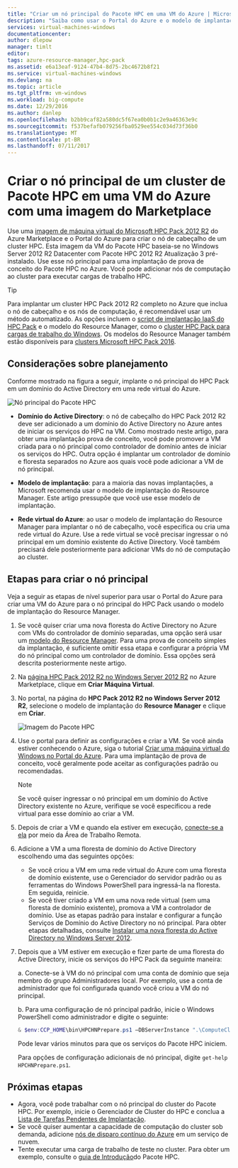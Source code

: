 ```yaml
---
title: "Criar um nó principal do Pacote HPC em uma VM do Azure | Microsoft Docs"
description: "Saiba como usar o Portal do Azure e o modelo de implantação do Resource Manager para criar um nó de cabeçalho do Microsoft HPC Pack 2012 R2 em uma VM do Azure."
services: virtual-machines-windows
documentationcenter: 
author: dlepow
manager: timlt
editor: 
tags: azure-resource-manager,hpc-pack
ms.assetid: e6a13eaf-9124-47b4-8d75-2bc4672b8f21
ms.service: virtual-machines-windows
ms.devlang: na
ms.topic: article
ms.tgt_pltfrm: vm-windows
ms.workload: big-compute
ms.date: 12/29/2016
ms.author: danlep
ms.openlocfilehash: b2bb9caf82a580dc5f67ea0b0b1c2e9a46363e9c
ms.sourcegitcommit: f537befafb079256fba0529ee554c034d73f36b0
ms.translationtype: MT
ms.contentlocale: pt-BR
ms.lasthandoff: 07/11/2017
---
```

# <a name="create-the-head-node-of-an-hpc-pack-cluster-in-an-azure-vm-with-a-marketplace-image"></a>Criar o nó principal de um cluster de Pacote HPC em uma VM do Azure com uma imagem do Marketplace
Use uma [imagem de máquina virtual do Microsoft HPC Pack 2012 R2](https://azure.microsoft.com/marketplace/partners/microsoft/hpcpack2012r2onwindowsserver2012r2/) do Azure Marketplace e o Portal do Azure para criar o nó de cabeçalho de um cluster HPC. Esta imagem da VM do Pacote HPC baseia-se no Windows Server 2012 R2 Datacenter com Pacote HPC 2012 R2 Atualização 3 pré-instalado. Use esse nó principal para uma implantação de prova de conceito do Pacote HPC no Azure. Você pode adicionar nós de computação ao cluster para executar cargas de trabalho HPC.

> [!TIP]
> Para implantar um cluster HPC Pack 2012 R2 completo no Azure que inclua o nó de cabeçalho e os nós de computação, é recomendável usar um método automatizado. As opções incluem o [script de implantação IaaS do HPC Pack](classic/hpcpack-cluster-powershell-script.md?toc=%2fazure%2fvirtual-machines%2fwindows%2fclassic%2ftoc.json) e o modelo do Resource Manager, como o [cluster HPC Pack para cargas de trabalho do Windows](https://azure.microsoft.com/marketplace/partners/microsofthpc/newclusterwindowscn/). Os modelos do Resource Manager também estão disponíveis para [clusters Microsoft HPC Pack 2016](https://github.com/MsHpcPack/HPCPack2016/tree/master/newcluster-templates). 
> 
> 

## <a name="planning-considerations"></a>Considerações sobre planejamento
Conforme mostrado na figura a seguir, implante o nó principal do HPC Pack em um domínio do Active Directory em uma rede virtual do Azure.

![Nó principal do Pacote HPC][headnode]

* **Domínio do Active Directory**: o nó de cabeçalho do HPC Pack 2012 R2 deve ser adicionado a um domínio do Active Directory no Azure antes de iniciar os serviços do HPC na VM. Como mostrado neste artigo, para obter uma implantação prova de conceito, você pode promover a VM criada para o nó principal como controlador de domínio antes de iniciar os serviços do HPC. Outra opção é implantar um controlador de domínio e floresta separados no Azure aos quais você pode adicionar a VM de nó principal.

* **Modelo de implantação**: para a maioria das novas implantações, a Microsoft recomenda usar o modelo de implantação do Resource Manager. Este artigo pressupõe que você use esse modelo de implantação.

* **Rede virtual do Azure**: ao usar o modelo de implantação do Resource Manager para implantar o nó de cabeçalho, você especifica ou cria uma rede virtual do Azure. Use a rede virtual se você precisar ingressar o nó principal em um domínio existente do Active Directory. Você também precisará dele posteriormente para adicionar VMs do nó de computação ao cluster.

## <a name="steps-to-create-the-head-node"></a>Etapas para criar o nó principal
Veja a seguir as etapas de nível superior para usar o Portal do Azure para criar uma VM do Azure para o nó principal do HPC Pack usando o modelo de implantação do Resource Manager. 

1. Se você quiser criar uma nova floresta do Active Directory no Azure com VMs do controlador de domínio separadas, uma opção será usar um [modelo do Resource Manager](https://github.com/Azure/azure-quickstart-templates/tree/master/active-directory-new-domain-ha-2-dc). Para uma prova de conceito simples da implantação, é suficiente omitir essa etapa e configurar a própria VM do nó principal como um controlador de domínio. Essa opções será descrita posteriormente neste artigo.
2. Na [página HPC Pack 2012 R2 no Windows Server 2012 R2](https://azure.microsoft.com/marketplace/partners/microsoft/hpcpack2012r2onwindowsserver2012r2/) no Azure Marketplace, clique em **Criar Máquina Virtual**. 
3. No portal, na página do **HPC Pack 2012 R2 no Windows Server 2012 R2**, selecione o modelo de implantação do **Resource Manager** e clique em **Criar**.
   
    ![Imagem do Pacote HPC][marketplace]
4. Use o portal para definir as configurações e criar a VM. Se você ainda estiver conhecendo o Azure, siga o tutorial [Criar uma máquina virtual do Windows no Portal do Azure](../virtual-machines-windows-hero-tutorial.md?toc=%2fazure%2fvirtual-machines%2fwindows%2ftoc.json). Para uma implantação de prova de conceito, você geralmente pode aceitar as configurações padrão ou recomendadas.
   
   > [!NOTE]
   > Se você quiser ingressar o nó principal em um domínio do Active Directory existente no Azure, verifique se você especificou a rede virtual para esse domínio ao criar a VM.
   > 
   > 
5. Depois de criar a VM e quando ela estiver em execução, [conecte-se a ela](connect-logon.md?toc=%2fazure%2fvirtual-machines%2fwindows%2ftoc.json) por meio da Área de Trabalho Remota. 
6. Adicione a VM a uma floresta de domínio do Active Directory escolhendo uma das seguintes opções:
   
   * Se você criou a VM em uma rede virtual do Azure com uma floresta de domínio existente, use o Gerenciador do servidor padrão ou as ferramentas do Windows PowerShell para ingressá-la na floresta. Em seguida, reinicie.
   * Se você tiver criado a VM em uma nova rede virtual (sem uma floresta de domínio existente), promova a VM a controlador de domínio. Use as etapas padrão para instalar e configurar a função Serviços de Domínio do Active Directory no nó principal. Para obter etapas detalhadas, consulte [Instalar uma nova floresta do Active Directory no Windows Server 2012](https://technet.microsoft.com/library/jj574166.aspx).
7. Depois que a VM estiver em execução e fizer parte de uma floresta do Active Directory, inicie os serviços do HPC Pack da seguinte maneira:
   
    a. Conecte-se à VM do nó principal com uma conta de domínio que seja membro do grupo Administradores local. Por exemplo, use a conta de administrador que foi configurada quando você criou a VM do nó principal.
   
    b. Para uma configuração de nó principal padrão, inicie o Windows PowerShell como administrador e digite o seguinte:
   
    ```PowerShell
    & $env:CCP_HOME\bin\HPCHNPrepare.ps1 –DBServerInstance ".\ComputeCluster"
    ```
   
    Pode levar vários minutos para que os serviços do Pacote HPC iniciem.
   
    Para opções de configuração adicionais de nó principal, digite `get-help HPCHNPrepare.ps1`.

## <a name="next-steps"></a>Próximas etapas
* Agora, você pode trabalhar com o nó principal do cluster do Pacote HPC. Por exemplo, inicie o Gerenciador de Cluster do HPC e conclua a [Lista de Tarefas Pendentes de Implantação](https://technet.microsoft.com/library/jj884141.aspx).
* Se você quiser aumentar a capacidade de computação do cluster sob demanda, adicione [nós de disparo contínuo do Azure](classic/hpcpack-cluster-node-burst.md?toc=%2fazure%2fvirtual-machines%2fwindows%2fclassic%2ftoc.json) em um serviço de nuvem. 
* Tente executar uma carga de trabalho de teste no cluster. Para obter um exemplo, consulte o [guia de Introdução](https://technet.microsoft.com/library/jj884144)do Pacote HPC.

<!--Image references-->
[headnode]: ./media/hpcpack-cluster-headnode/headnode.png
[marketplace]: ./media/hpcpack-cluster-headnode/marketplace.png
